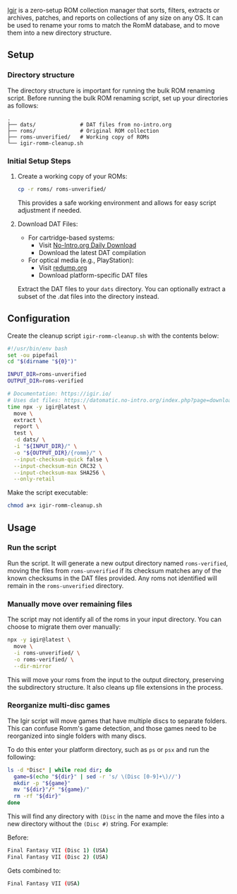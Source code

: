 [Igir](https://igir.io/) is a zero-setup ROM collection manager that sorts, filters, extracts or archives, patches, and reports on collections of any size on any OS. It can be used to rename your roms to match the RomM database, and to move them into a new directory structure.

## Setup

### Directory structure

The directory structure is important for running the bulk ROM renaming script. Before running the bulk ROM renaming script, set up your directories as follows:

```
.
├── dats/              # DAT files from no-intro.org
├── roms/              # Original ROM collection
├── roms-unverified/   # Working copy of ROMs
└── igir-romm-cleanup.sh
```

### Initial Setup Steps

1. Create a working copy of your ROMs:
   ```bash
   cp -r roms/ roms-unverified/
   ```
   This provides a safe working environment and allows for easy script adjustment if needed.

2. Download DAT Files:
   - For cartridge-based systems:
     - Visit [No-Intro.org Daily Download](https://datomatic.no-intro.org/index.php?page=download&op=daily)
     - Download the latest DAT compilation
   - For optical media (e.g., PlayStation):
     - Visit [redump.org](http://redump.org/downloads/)
     - Download platform-specific DAT files

   Extract the DAT files to your `dats` directory. You can optionally extract a subset of the .dat files into the directory instead.

## Configuration

Create the cleanup script `igir-romm-cleanup.sh` with the contents below:

```bash
#!/usr/bin/env bash
set -ou pipefail
cd "$(dirname "${0}")"

INPUT_DIR=roms-unverified
OUTPUT_DIR=roms-verified

# Documentation: https://igir.io/
# Uses dat files: https://datomatic.no-intro.org/index.php?page=download&op=daily
time npx -y igir@latest \
  move \
  extract \
  report \
  test \
  -d dats/ \
  -i "${INPUT_DIR}/" \
  -o "${OUTPUT_DIR}/{romm}/" \
  --input-checksum-quick false \
  --input-checksum-min CRC32 \
  --input-checksum-max SHA256 \
  --only-retail
```

Make the script executable:
```bash
chmod a+x igir-romm-cleanup.sh
```

## Usage

### Run the script

Run the script. It will generate a new output directory named `roms-verified`, moving the files from `roms-unverified` if its checksum matches any of the known checksums in the DAT files provided. Any roms not identified will remain in the `roms-unverified` directory.

### Manually move over remaining files

The script may not identify all of the roms in your input directory. You can choose to migrate them over manually:

```bash
npx -y igir@latest \
  move \
  -i roms-unverified/ \
  -o roms-verified/ \
  --dir-mirror
```

This will move your roms from the input to the output directory, preserving the subdirectory structure. It also cleans up file extensions in the process.

### Reorganize multi-disc games

The Igir script will move games that have multiple discs to separate folders. This can confuse Romm's game detection, and those games need to be reorganized into single folders with many discs.

To do this enter your platform directory, such as `ps` or `psx` and run the following:

```bash
ls -d *Disc* | while read dir; do
  game=$(echo "${dir}" | sed -r 's/ \(Disc [0-9]+\)//')
  mkdir -p "${game}"
  mv "${dir}"/* "${game}/"
  rm -rf "${dir}"
done
```

This will find any directory with `(Disc` in the name and move the files into a new directory without the `(Disc #)` string. For example:

Before:
```bash
Final Fantasy VII (Disc 1) (USA)
Final Fantasy VII (Disc 2) (USA)
```

Gets combined to:
```bash
Final Fantasy VII (USA)
```
